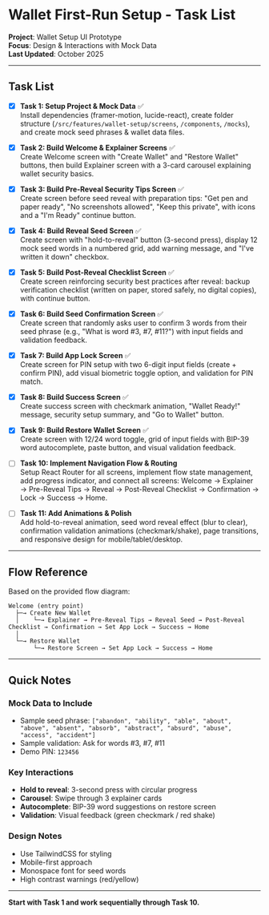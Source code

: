 # Wallet First-Run Setup - Task List

**Project**: Wallet Setup UI Prototype  
**Focus**: Design & Interactions with Mock Data  
**Last Updated**: October 2025

---

## Task List

- [x] **Task 1: Setup Project & Mock Data** ✅  
  Install dependencies (framer-motion, lucide-react), create folder structure (`/src/features/wallet-setup/screens`, `/components`, `/mocks`), and create mock seed phrases & wallet data files.

- [x] **Task 2: Build Welcome & Explainer Screens** ✅  
  Create Welcome screen with "Create Wallet" and "Restore Wallet" buttons, then build Explainer screen with a 3-card carousel explaining wallet security basics.

- [x] **Task 3: Build Pre-Reveal Security Tips Screen** ✅  
  Create screen before seed reveal with preparation tips: "Get pen and paper ready", "No screenshots allowed", "Keep this private", with icons and a "I'm Ready" continue button.

- [x] **Task 4: Build Reveal Seed Screen** ✅  
  Create screen with "hold-to-reveal" button (3-second press), display 12 mock seed words in a numbered grid, add warning message, and "I've written it down" checkbox.

- [x] **Task 5: Build Post-Reveal Checklist Screen** ✅  
  Create screen reinforcing security best practices after reveal: backup verification checklist (written on paper, stored safely, no digital copies), with continue button.

- [x] **Task 6: Build Seed Confirmation Screen** ✅  
  Create screen that randomly asks user to confirm 3 words from their seed phrase (e.g., "What is word #3, #7, #11?") with input fields and validation feedback.

- [x] **Task 7: Build App Lock Screen** ✅  
  Create screen for PIN setup with two 6-digit input fields (create + confirm PIN), add visual biometric toggle option, and validation for PIN match.

- [x] **Task 8: Build Success Screen** ✅  
  Create success screen with checkmark animation, "Wallet Ready!" message, security setup summary, and "Go to Wallet" button.

- [x] **Task 9: Build Restore Wallet Screen** ✅  
  Create screen with 12/24 word toggle, grid of input fields with BIP-39 word autocomplete, paste button, and visual validation feedback.

- [ ] **Task 10: Implement Navigation Flow & Routing**  
  Setup React Router for all screens, implement flow state management, add progress indicator, and connect all screens: Welcome → Explainer → Pre-Reveal Tips → Reveal → Post-Reveal Checklist → Confirmation → Lock → Success → Home.

- [ ] **Task 11: Add Animations & Polish**  
  Add hold-to-reveal animation, seed word reveal effect (blur to clear), confirmation validation animations (checkmark/shake), page transitions, and responsive design for mobile/tablet/desktop.

---

## Flow Reference

Based on the provided flow diagram:

```
Welcome (entry point)
  ├─→ Create New Wallet
  │    └─→ Explainer → Pre-Reveal Tips → Reveal Seed → Post-Reveal Checklist → Confirmation → Set App Lock → Success → Home
  │
  └─→ Restore Wallet
       └─→ Restore Screen → Set App Lock → Success → Home
```

---

## Quick Notes

### Mock Data to Include
- Sample seed phrase: `["abandon", "ability", "able", "about", "above", "absent", "absorb", "abstract", "absurd", "abuse", "access", "accident"]`
- Sample validation: Ask for words #3, #7, #11
- Demo PIN: `123456`

### Key Interactions
- **Hold to reveal**: 3-second press with circular progress
- **Carousel**: Swipe through 3 explainer cards
- **Autocomplete**: BIP-39 word suggestions on restore screen
- **Validation**: Visual feedback (green checkmark / red shake)

### Design Notes
- Use TailwindCSS for styling
- Mobile-first approach
- Monospace font for seed words
- High contrast warnings (red/yellow)

---

**Start with Task 1 and work sequentially through Task 10.**
